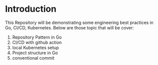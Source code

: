 # Introduction

This Repository will be demonstrating some engineering best practices in Go, CI/CD, Kubernetes. Below are those topic that will be cover:

1. Repository Pattern in Go
2. CI/CD with github action
3. local Kubernetes setup
4. Project structure in Go
5. conventional commit